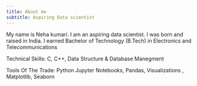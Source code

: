 ```yaml
---
title: About me
subtitle: Aspiring Data scientist
---
```

My name is Neha kumari. I am an aspiring data scientist. I was born and raised in India.
I earned Bachelor of Technology (B.Tech) in Electronics and Telecommunications

Technical Skills:
C,
C++,
Data Structure &
Database Manegment

Tools Of The Trade:
Python
Jupyter Notebooks,
Pandas,
Visualizations ,
Matplotlib,
Seaborn

 
